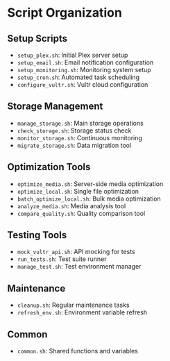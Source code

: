 # Script Organization

## Setup Scripts
- `setup_plex.sh`: Initial Plex server setup
- `setup_email.sh`: Email notification configuration
- `setup_monitoring.sh`: Monitoring system setup
- `setup_cron.sh`: Automated task scheduling
- `configure_vultr.sh`: Vultr cloud configuration

## Storage Management
- `manage_storage.sh`: Main storage operations
- `check_storage.sh`: Storage status check
- `monitor_storage.sh`: Continuous monitoring
- `migrate_storage.sh`: Data migration tool

## Optimization Tools
- `optimize_media.sh`: Server-side media optimization
- `optimize_local.sh`: Single file optimization
- `batch_optimize_local.sh`: Bulk media optimization
- `analyze_media.sh`: Media analysis tool
- `compare_quality.sh`: Quality comparison tool

## Testing Tools
- `mock_vultr_api.sh`: API mocking for tests
- `run_tests.sh`: Test suite runner
- `manage_test.sh`: Test environment manager

## Maintenance
- `cleanup.sh`: Regular maintenance tasks
- `refresh_env.sh`: Environment variable refresh

## Common
- `common.sh`: Shared functions and variables 
